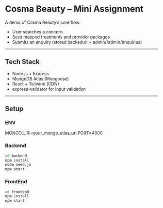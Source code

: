 # Cosma Beauty – Mini Assignment

A demo of Cosma Beauty’s core flow:
- User searches a concern
- Sees mapped treatments and provider packages
- Submits an enquiry (stored backedurl + admin//admin/enquiries)

---

## Tech Stack
- Node.js + Express
- MongoDB Atlas (Mongoose)
- React + Tailwind (CDN)
- express-validator for input validation

---

## Setup
### ENV
MONGO_URI=your_mongo_atlas_uri
PORT=4000

### Backend
```bash
cd backend
npm install
node seed.js
npm start
```
### FrontEnd
```bash
cd frontend
npm install
npm start
```